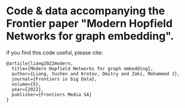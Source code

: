 # Code & data accompanying the Frontier paper "Modern Hopfield Networks for graph embedding".

if you find this code useful, please cite:

```
@article{liang2022modern,
  title={Modern Hopfield Networks for graph embedding},
  author={Liang, Yuchen and Krotov, Dmitry and Zaki, Mohammed J},
  journal={Frontiers in big Data},
  volume={5},
  year={2022},
  publisher={Frontiers Media SA}
}
```
